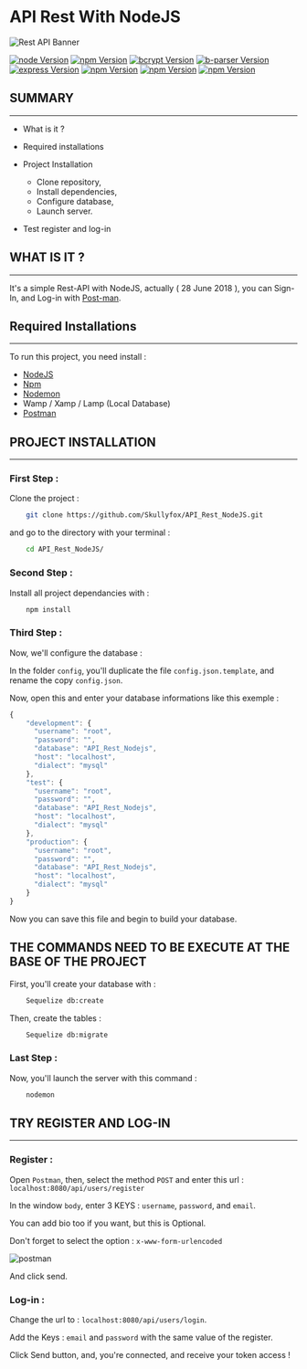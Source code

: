 # API Rest With NodeJS

![Rest API Banner](https://blog.keycdn.com/blog/wp-content/uploads/2017/10/nodejs-banner.png)

[![node Version](https://img.shields.io/badge/Node%20Version-8.10.0-1dd1a1.svg)]()
[![npm Version](https://img.shields.io/badge/Npm%20Version-3.5.2-ff6b6b.svg)]()
[![bcrypt Version](https://img.shields.io/badge/Bcrypt%20Version-2.0.1-54a0ff.svg)]()
[![b-parser Version](https://img.shields.io/badge/Body--parser%20Version-1.18.3-ff9f43.svg)]()
[![express Version](https://img.shields.io/badge/Express%20Version-4.16.3-f8a5c2.svg)]()
[![npm Version](https://img.shields.io/badge/JsonWebToken%20Version-8.3.0-f7d794.svg)]()
[![npm Version](https://img.shields.io/badge/Mysql%20Version-2.15.0-574b90.svg)]()
[![npm Version](https://img.shields.io/badge/Sequelize%20Version-3.30.4-546de5.svg)]()

## SUMMARY
---

- What is it ? 

- Required installations

- Project Installation
    - Clone repository,
    - Install dependencies,
    - Configure database,
    - Launch server.

- Test register and log-in

## WHAT IS IT ?
---

It's a simple Rest-API with NodeJS, actually ( 28 June 2018 ), 
you can Sign-In, and Log-in with [Post-man](https://www.getpostman.com/).

## Required Installations
---

To run this project, you need install :
- [NodeJS](http://nodejs.org/)
- [Npm](https://www.npmjs.com/)
- [Nodemon](https://nodemon.io/)
- Wamp / Xamp / Lamp (Local Database)
- [Postman](https://www.getpostman.com/)

## PROJECT INSTALLATION
---

### First Step :

Clone the project :

```bash
    git clone https://github.com/Skullyfox/API_Rest_NodeJS.git
```

and go to the directory with your terminal :

```bash
    cd API_Rest_NodeJS/
```

### Second Step :

Install all project dependancies with :

```bash
    npm install
```

### Third Step : 

Now, we'll configure the database :

In the folder `config`, you'll duplicate the file `config.json.template`, and rename the copy `config.json`.

Now, open this and enter your database informations like this exemple :

```javascript
{
    "development": {
      "username": "root",
      "password": "",
      "database": "API_Rest_Nodejs",
      "host": "localhost",
      "dialect": "mysql"
    },
    "test": {
      "username": "root",
      "password": "",
      "database": "API_Rest_Nodejs",
      "host": "localhost",
      "dialect": "mysql"
    },
    "production": {
      "username": "root",
      "password": "",
      "database": "API_Rest_Nodejs",
      "host": "localhost",
      "dialect": "mysql"
    }
}
```

Now you can save this file and begin to build your database.

## THE COMMANDS NEED TO BE EXECUTE AT THE BASE OF THE PROJECT

First, you'll create your database with :

```bash
    Sequelize db:create
```

Then, create the tables :

```bash
    Sequelize db:migrate
```

### Last Step :

Now, you'll launch the server with this command :

```bash
    nodemon
```

## TRY REGISTER AND LOG-IN
---

### Register :

Open `Postman`, then, select the method `POST` and enter this url : `localhost:8080/api/users/register`

In the window `body`, enter 3 KEYS : `username`, `password`, and `email`.

You can add bio too if you want, but this is Optional.

Don't forget to select the option : `x-www-form-urlencoded`

![postman](https://image.noelshack.com/fichiers/2018/26/2/1530018972-capture-du-2018-06-26-15-16-01.png)

And click send.

### Log-in :

Change the url to : `localhost:8080/api/users/login`.

Add the Keys : `email` and `password` with the same value of the register.

Click Send button, and, you're connected, and receive your token access !